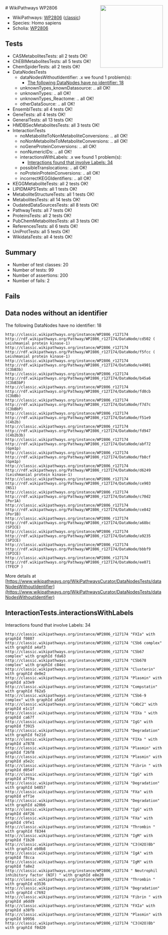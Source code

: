 <img style="float: right; width: 200px" src="https://upload.wikimedia.org/wikipedia/commons/thumb/8/83/Wplogo_with_text_500.png/640px-Wplogo_with_text_500.png" />
# WikiPathways WP2806

* WikiPathways: [WP2806](https://wikipathways.org/pathways/WP2806) ([classic](https://classic.wikipathways.org/instance/WP2806))
* Species: Homo sapiens
* Scholia: [WP2806](https://scholia.toolforge.org/wikipathways/WP2806)
## Tests
* CASMetabolitesTests: all 2 tests OK!
* ChEBIMetabolitesTests: all 5 tests OK!
* ChemSpiderTests: all 2 tests OK!
* DataNodesTests
    * dataNodesWithoutIdentifier: .x we found 1 problem(s):
        * [The following DataNodes have no identifier: 18](#8792c498)
    * unknownTypes_knownDatasource: .. all OK!
    * unknownTypes: .. all OK!
    * unknownTypes_Reactome: .. all OK!
    * otherDataSource: .. all OK!
* EnsemblTests: all 4 tests OK!
* GeneTests: all 4 tests OK!
* GeneralTests: all 13 tests OK!
* HMDBSecMetabolitesTests: all 3 tests OK!
* InteractionTests
    * noMetaboliteToNonMetaboliteConversions: .. all OK!
    * noNonMetaboliteToMetaboliteConversions: .. all OK!
    * noGeneProteinConversions: .. all OK!
    * nonNumericIDs: .. all OK!
    * interactionsWithLabels: .x we found 1 problem(s):
        * [Interactions found that involve Labels: 34](#fe97a8fa)
    * possibleTranslocations: .. all OK!
    * noProteinProteinConversions: .. all OK!
    * incorrectKEGGIdentifiers: .. all OK!
* KEGGMetaboliteTests: all 2 tests OK!
* LIPIDMAPSTests: all 1 tests OK!
* MetaboliteStructureTests: all 1 tests OK!
* MetabolitesTests: all 14 tests OK!
* OudatedDataSourcesTests: all 8 tests OK!
* PathwayTests: all 7 tests OK!
* ProteinsTests: all 2 tests OK!
* PubChemMetabolitesTests: all 3 tests OK!
* ReferencesTests: all 6 tests OK!
* UniProtTests: all 5 tests OK!
* WikidataTests: all 4 tests OK!


## Summary

* Number of test classes: 20
* Number of tests: 99
* Number of assertions: 200
* Number of fails: 2

## Fails

<a name="8792c498" />

## Data nodes without an identifier

The following DataNodes have no identifier: 18
```
http://classic.wikipathways.org/instance/WP2806_r127174 http://rdf.wikipathways.org/Pathway/WP2806_r127174/DataNode/cd502 ( Leishmanial protein kinase-1)
http://classic.wikipathways.org/instance/WP2806_r127174 http://rdf.wikipathways.org/Pathway/WP2806_r127174/DataNode/f5fcc ( Leishmanial protein kinase-1)
http://classic.wikipathways.org/instance/WP2806_r127174 http://rdf.wikipathways.org/Pathway/WP2806_r127174/DataNode/e4901 (C3bB3b)
http://classic.wikipathways.org/instance/WP2806_r127174 http://rdf.wikipathways.org/Pathway/WP2806_r127174/DataNode/b45a6 (C3bB3bP)
http://classic.wikipathways.org/instance/WP2806_r127174 http://rdf.wikipathways.org/Pathway/WP2806_r127174/DataNode/fd0cb (C3bBb)
http://classic.wikipathways.org/instance/WP2806_r127174 http://rdf.wikipathways.org/Pathway/WP2806_r127174/DataNode/f7d7c (C3bBbP)
http://classic.wikipathways.org/instance/WP2806_r127174 http://rdf.wikipathways.org/Pathway/WP2806_r127174/DataNode/f51e9 (C4b2b)
http://classic.wikipathways.org/instance/WP2806_r127174 http://rdf.wikipathways.org/Pathway/WP2806_r127174/DataNode/fd947 (C4b2b3b)
http://classic.wikipathways.org/instance/WP2806_r127174 http://rdf.wikipathways.org/Pathway/WP2806_r127174/DataNode/abf72 (Gpm1p)
http://classic.wikipathways.org/instance/WP2806_r127174 http://rdf.wikipathways.org/Pathway/WP2806_r127174/DataNode/fb8cf (Gpm1p)
http://classic.wikipathways.org/instance/WP2806_r127174 http://rdf.wikipathways.org/Pathway/WP2806_r127174/DataNode/d6249 (Leishmanial protein kinase-1)
http://classic.wikipathways.org/instance/WP2806_r127174 http://rdf.wikipathways.org/Pathway/WP2806_r127174/DataNode/ce903 (NS1)
http://classic.wikipathways.org/instance/WP2806_r127174 http://rdf.wikipathways.org/Pathway/WP2806_r127174/DataNode/c70d2 (Por1A)
http://classic.wikipathways.org/instance/WP2806_r127174 http://rdf.wikipathways.org/Pathway/WP2806_r127174/DataNode/ce842 (Por1B)
http://classic.wikipathways.org/instance/WP2806_r127174 http://rdf.wikipathways.org/Pathway/WP2806_r127174/DataNode/a68bc (SPICE)
http://classic.wikipathways.org/instance/WP2806_r127174 http://rdf.wikipathways.org/Pathway/WP2806_r127174/DataNode/a9235 (SPICE)
http://classic.wikipathways.org/instance/WP2806_r127174 http://rdf.wikipathways.org/Pathway/WP2806_r127174/DataNode/bbbf9 (SPICE)
http://classic.wikipathways.org/instance/WP2806_r127174 http://rdf.wikipathways.org/Pathway/WP2806_r127174/DataNode/ee071 (TFECP )
```

More details at [https://www.wikipathways.org/WikiPathwaysCurator/DataNodesTests/dataNodesWithoutIdentifier](https://www.wikipathways.org/WikiPathwaysCurator/DataNodesTests/dataNodesWithoutIdentifier)

<a name="fe97a8fa" />

## InteractionTests.interactionsWithLabels

Interactions found that involve Labels: 34
```
http://classic.wikipathways.org/instance/WP2806_r127174 "FXIa" with graphId f0807
http://classic.wikipathways.org/instance/WP2806_r127174 "C5b6 complex" with graphId a4af3
http://classic.wikipathways.org/instance/WP2806_r127174 "C5b67 complex" with graphId fda63
http://classic.wikipathways.org/instance/WP2806_r127174 "C5b678 complex" with graphId c84ec
http://classic.wikipathways.org/instance/WP2806_r127174 "Clusterin" with graphId de0e2
http://classic.wikipathways.org/instance/WP2806_r127174 "Plasmin" with graphId a33e9
http://classic.wikipathways.org/instance/WP2806_r127174 "Compstatin" with graphId f62a5
http://classic.wikipathways.org/instance/WP2806_r127174 "C5b6-9 complex" with graphId a5daf
http://classic.wikipathways.org/instance/WP2806_r127174 "C4bC2" with graphId e1c1f
http://classic.wikipathways.org/instance/WP2806_r127174 "FIXa " with graphId ca67f
http://classic.wikipathways.org/instance/WP2806_r127174 "IgG" with graphId f3915
http://classic.wikipathways.org/instance/WP2806_r127174 "Degradation" with graphId fe21d
http://classic.wikipathways.org/instance/WP2806_r127174 "FIXa " with graphId a7878
http://classic.wikipathways.org/instance/WP2806_r127174 "Plasmin" with graphId f26f8
http://classic.wikipathways.org/instance/WP2806_r127174 "Plasmin" with graphId a5e2c
http://classic.wikipathways.org/instance/WP2806_r127174 "Fibrin " with graphId d054f
http://classic.wikipathways.org/instance/WP2806_r127174 "IgG" with graphId a7f9a
http://classic.wikipathways.org/instance/WP2806_r127174 "Degradation" with graphId b4857
http://classic.wikipathways.org/instance/WP2806_r127174 "FXa" with graphId eff1e
http://classic.wikipathways.org/instance/WP2806_r127174 "Degradation" with graphId a20b6
http://classic.wikipathways.org/instance/WP2806_r127174 "IgG" with graphId d4f26
http://classic.wikipathways.org/instance/WP2806_r127174 "FXa" with graphId c9fe1
http://classic.wikipathways.org/instance/WP2806_r127174 "Thrombin " with graphId f8344
http://classic.wikipathways.org/instance/WP2806_r127174 "IgM" with graphId f1b20
http://classic.wikipathways.org/instance/WP2806_r127174 "C3(H2O)Bb" with graphId eb0b8
http://classic.wikipathways.org/instance/WP2806_r127174 "IgA" with graphId f8cca
http://classic.wikipathways.org/instance/WP2806_r127174 "IgM" with graphId fa8e2
http://classic.wikipathways.org/instance/WP2806_r127174 " Neutrophil inhibitory factor (NIF) " with graphId e8e20
http://classic.wikipathways.org/instance/WP2806_r127174 "Thrombin " with graphId e3536
http://classic.wikipathways.org/instance/WP2806_r127174 "Degradation" with graphId c7692
http://classic.wikipathways.org/instance/WP2806_r127174 "Fibrin " with graphId a6dd9
http://classic.wikipathways.org/instance/WP2806_r127174 "FXIa" with graphId a38fb
http://classic.wikipathways.org/instance/WP2806_r127174 "Plasmin" with graphId b9956
http://classic.wikipathways.org/instance/WP2806_r127174 "C3(H2O)Bb" with graphId f0d20
```

